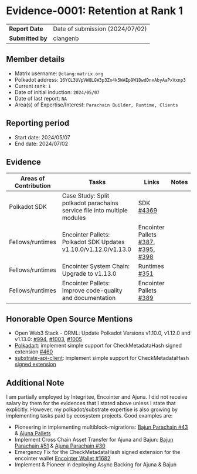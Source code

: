 # Evidence-0001: Retention at Rank 1

|                 |                                 |
| --------------- |---------------------------------|
| **Report Date** | Date of submission (2024/07/02) |
| **Submitted by**| clangenb                        |


## Member details

- Matrix username: `@clang:matrix.org`
- Polkadot address: `16YCL3UVpVWQLGW3p3Zx4k5WAEp9W1DwdDnxAbyAaPxVxnp3`
- Current rank: `1`
- Date of initial induction: `2024/05/07`
- Date of last report: `NA`
- Area(s) of Expertise/Interest: `Parachain Builder, Runtime, Clients`

## Reporting period

- Start date: 2024/05/07
- End date: 2024/07/02


## Evidence

| Areas of Contribution | Tasks                                                                    | Links                                                                                                                                                                                 |Notes |
|-----------------------|--------------------------------------------------------------------------|---------------------------------------------------------------------------------------------------------------------------------------------------------------------------------------|--|
| Polkadot SDK          | Case Study: Split polkadot parachains service file into multiple modules | SDK [#4369](https://github.com/paritytech/polkadot-sdk/pull/4369)                                                                                                                     |  |
| Fellows/runtimes      | Encointer Pallets: Polkadot SDK Updates v1.10.0/v1.12.0/v1.13.0          | Encointer Pallets [#387](https://github.com/encointer/pallets/pull/387), [#395](https://github.com/encointer/pallets/pull/395), [#398](https://github.com/encointer/pallets/pull/398) |  |
| Fellows/runtimes      | Encointer System Chain: Upgrade to v1.13.0                               | Runtimes [#351](https://github.com/polkadot-fellows/runtimes/pull/351)                                                                                                                |  |
| Fellows/runtimes      | Encointer Pallets: Improve code-quality and documentation                | Encointer Pallets [#389](https://github.com/encointer/pallets/pull/389)                                                                                                               |  |

## Honorable Open Source Mentions
* Open Web3 Stack - ORML: Update Polkadot Versions v1.10.0, v1.12.0 and v1.13.0: [#994](https://github.com/open-web3-stack/open-runtime-module-library/pull/994), [#1003](https://github.com/open-web3-stack/open-runtime-module-library/pull/1003), [#1005](https://github.com/open-web3-stack/open-runtime-module-library/pull/1005)
* [Polkadart](https://github.com/leonardocustodio/polkadart): implement simple support for CheckMetadataHash signed extension [#460](https://github.com/leonardocustodio/polkadart/pull/460)
* [substrate-api-client](https://github.com/scs/substrate-api-client): implement simple support for CheckMetadataHash [signed extension](https://github.com/scs/substrate-api-client/tree/crates-io-v0.17.0-patch-for-stable-check-metadata-hash-sdk-1.13)

## Additional Note
I am partially employed by Integritee, Encointer and Ajuna. I did not receive
salary by them for the evidences that I stated above unless I state that explicitly. However, my polkadot/substrate expertise
is also growing by implementing tasks paid by ecosystem projects. Good examples are:

* Pioneering in implementing multiblock-migrations: [Bajun Parachain #43](https://github.com/ajuna-network/bajun-parachain/pull/43) & [Ajuna Pallets](https://github.com/ajuna-network/ajuna-pallets/pull/44)
* Implement Cross Chain Asset Transfer for Ajuna and Bajun: [Bajun Parachain #51](https://github.com/ajuna-network/bajun-parachain/pull/51/files) & [Ajuna Parachain #30](https://github.com/ajuna-network/ajuna-parachain/pull/30)
* Emergency Fix for the CheckMetadataHash signed extension for the encointer wallet [Encointer Wallet #1682](https://github.com/encointer/encointer-wallet-flutter/pull/1682)
* Implement & Pioneer in deploying Async Backing for Ajuna & Bajun 
